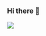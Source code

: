 ### Hi there 👋
<p>
  <a href="https://velog.io/@phantom5087" target="_blank">
    <img src="https://img.shields.io/badge/Blog-Shark's_velog-brightgreen?style=flat-square&logo=velog&logocolor=20C997"/>
  </a>
  </p>
<!--
**SHark-Uni/SHark-Uni** is a ✨ _special_ ✨ repository because its `README.md` (this file) appears on your GitHub profile.

Here are some ideas to get you started:

- 🔭 I’m currently working on ...
- 🌱 I’m currently learning ...
- 👯 I’m looking to collaborate on ...
- 🤔 I’m looking for help with ...
- 💬 Ask me about ...
- 📫 How to reach me: ...
- 😄 Pronouns: ...
- ⚡ Fun fact: ...
-->
